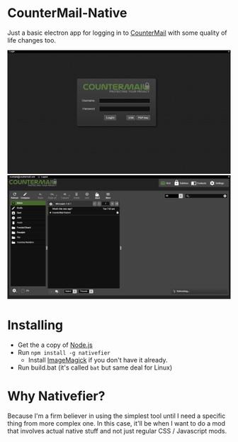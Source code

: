 # CounterMail-Native
Just a basic electron app for logging in to [CounterMail](https://countermail.com/) with some quality of life changes too.

![Preview of login](preview.png)
![Another preview of inbox](preview2.png)

# Installing
* Get the a copy of [Node.js](https://nodejs.org)
* Run `npm install -g nativefier`
  * Install [ImageMagick](https://imagemagick.org/index.php) if you don't have it already.
* Run build.bat (it's called `bat` but same deal for Linux)

# Why Nativefier?
Because I'm a firm believer in using the simplest tool until I need a specific thing from more complex one. In this case, it'll be when I want to do a mod that involves actual native stuff and not just regular CSS / Javascript mods.
